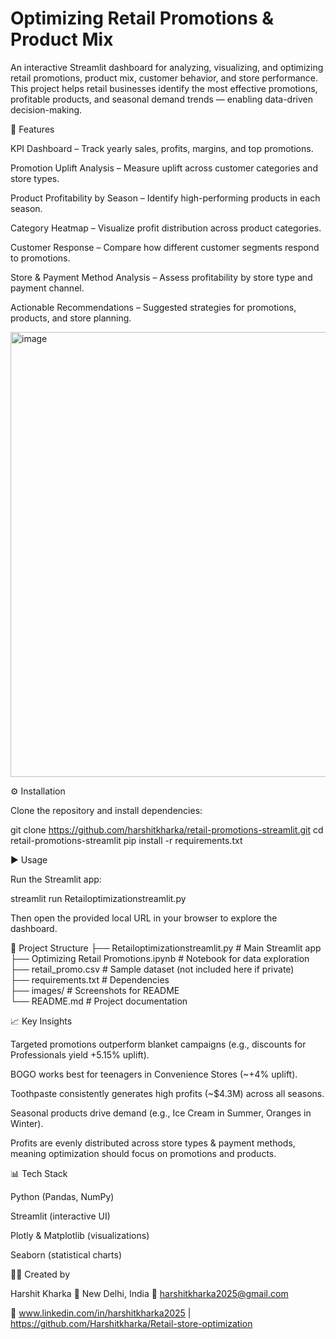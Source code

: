 # **Optimizing Retail Promotions & Product Mix**

An interactive Streamlit dashboard for analyzing, visualizing, and optimizing retail promotions, product mix, customer behavior, and store performance. This project helps retail businesses identify the most effective promotions, profitable products, and seasonal demand trends — enabling data-driven decision-making.

🚀 Features

KPI Dashboard – Track yearly sales, profits, margins, and top promotions.

Promotion Uplift Analysis – Measure uplift across customer categories and store types.

Product Profitability by Season – Identify high-performing products in each season.

Category Heatmap – Visualize profit distribution across product categories.

Customer Response – Compare how different customer segments respond to promotions.

Store & Payment Method Analysis – Assess profitability by store type and payment channel.

Actionable Recommendations – Suggested strategies for promotions, products, and store planning.

<img width="944" height="712" alt="image" src="https://github.com/user-attachments/assets/3e75d84c-58d0-49fa-8dce-d5df9b599474" />



⚙️ Installation

Clone the repository and install dependencies:

git clone https://github.com/harshitkharka/retail-promotions-streamlit.git
cd retail-promotions-streamlit
pip install -r requirements.txt

▶️ Usage

Run the Streamlit app:

streamlit run Retailoptimizationstreamlit.py


Then open the provided local URL in your browser to explore the dashboard.

📂 Project Structure
├── Retailoptimizationstreamlit.py   # Main Streamlit app  
├── Optimizing Retail Promotions.ipynb # Notebook for data exploration  
├── retail_promo.csv                 # Sample dataset (not included here if private)  
├── requirements.txt                 # Dependencies  
├── images/                          # Screenshots for README  
└── README.md                        # Project documentation  

📈 Key Insights

Targeted promotions outperform blanket campaigns (e.g., discounts for Professionals yield +5.15% uplift).

BOGO works best for teenagers in Convenience Stores (~+4% uplift).

Toothpaste consistently generates high profits (~$4.3M) across all seasons.

Seasonal products drive demand (e.g., Ice Cream in Summer, Oranges in Winter).

Profits are evenly distributed across store types & payment methods, meaning optimization should focus on promotions and products.

📊 Tech Stack

Python (Pandas, NumPy)

Streamlit (interactive UI)

Plotly & Matplotlib (visualizations)

Seaborn (statistical charts)

👨‍💻 Created by

Harshit Kharka
📍 New Delhi, India
📧 harshitkharka2025@gmail.com

🔗 www.linkedin.com/in/harshitkharka2025
 | https://github.com/Harshitkharka/Retail-store-optimization
